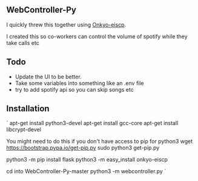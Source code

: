 ## WebController-Py

I quickly threw this together using [Onkyo-eiscp](https://github.com/miracle2k/onkyo-eiscp).

I created this so co-workers can control the volume of spotify while they take calls etc

## Todo
* Update the UI to be better.
* Take some variables into something like an .env file
* try to add spotify api so you can skip songs etc


## Installation
`
apt-get install python3-devel
apt-get install gcc-core
apt-get install libcrypt-devel

You might need to do this if you don't have access to pip for python3
wget https://bootstrap.pypa.io/get-pip.py
sudo python3 get-pip.py

python3 -m pip install flask
python3 -m easy_install onkyo-eiscp

cd into WebController-Py-master
python3 -m webcontroller.py
`
